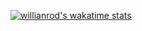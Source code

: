 [![willianrod's wakatime stats](https://github-readme-stats.vercel.app/api/wakatime?username=Mark-U20)](https://github.com/anuraghazra/github-readme-stats)
